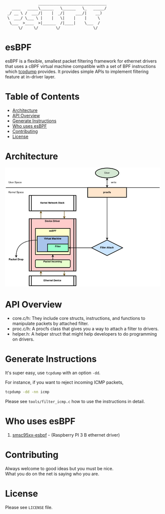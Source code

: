                    _______________________________
       ____   _____\______   \______   \_   _____/ 
     _/ __ \ /  ___/|    |  _/|     ___/|    __)   
     \  ___/ \___ \ |    |   \|    |    |     \    
      \___  >____  >|______  /|____|    \___  /    
          \/     \/        \/               \/     

# esBPF
esBPF is a flexible, smallest packet filtering framework for ethernet drivers that
uses a cBPF virtual machine compatible with a set of BPF instructions which [tcpdump](https://github.com/the-tcpdump-group/tcpdump) provides.
It provides simple APIs to implement filtering feature at in-driver layer.

# Table of Contents
- [Architecture](#architecture)
- [API Overview](#api-overview)
- [Generate Instructions](#generate-instructions)
- [Who uses esBPF](#who-uses-esbpf)
- [Contributing](#contributing)
- [License](#license)

# Architecture
![diagram](/resources/diagram/esbpf.jpg)

# API Overview
- core.c/h: They include core structs, instructions, and functions to manipulate packets by attached filter.
- proc.c/h: A procfs class that gives you a way to attach a filter to drivers.
- helper.h: A helper struct that might help developers to do programming on drivers.

# Generate Instructions
It's super easy, use `tcpdump` with an option `-dd`.

For instance, if you want to reject incoming ICMP packets,
```sh
tcpdump -dd -nn icmp
```

Please see `tools/filter_icmp.c` how to use the instructions in detail.

# Who uses esBPF
1. [smsc95xx-esbpf](https://github.com/memnoth/smsc95xx-esbpf) - (Raspberry PI 3 B ethernet driver)

# Contributing
Always welcome to good ideas but you must be nice.  
What you do on the net is saying who you are.

# License
Please see `LICENSE` file.
